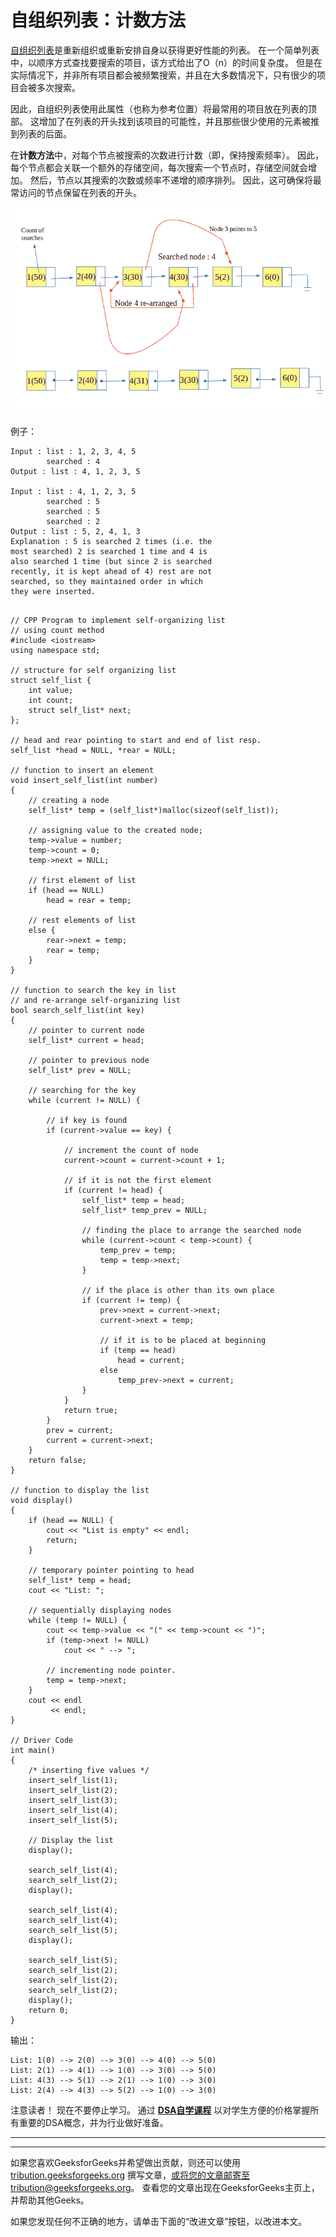 # 自组织列表：计数方法

[自组织列表](https://www.geeksforgeeks.org/self-organizing-list-set-1-introduction/)是重新组织或重新安排自身以获得更好性能的列表。 在一个简单列表中，以顺序方式查找要搜索的项目，该方式给出了O（n）的时间复杂度。 但是在实际情况下，并非所有项目都会被频繁搜索，并且在大多数情况下，只有很少的项目会被多次搜索。

因此，自组织列表使用此属性（也称为参考位置）将最常用的项目放在列表的顶部。 这增加了在列表的开头找到该项目的可能性，并且那些很少使用的元素被推到列表的后面。

在**计数方法**中，对每个节点被搜索的次数进行计数（即，保持搜索频率）。 因此，每个节点都会关联一个额外的存储空间，每次搜索一个节点时，存储空间就会增加。 然后，节点以其搜索的次数或频率不递增的顺序排列。 因此，这可确保将最常访问的节点保留在列表的开头。

![](img/5cc2b7d73c73948925669920bb243a83.png)

例子：

```
Input : list : 1, 2, 3, 4, 5
        searched : 4 
Output : list : 4, 1, 2, 3, 5

Input : list : 4, 1, 2, 3, 5
        searched : 5
        searched : 5
        searched : 2
Output : list : 5, 2, 4, 1, 3
Explanation : 5 is searched 2 times (i.e. the 
most searched) 2 is searched 1 time and 4 is 
also searched 1 time (but since 2 is searched 
recently, it is kept ahead of 4) rest are not 
searched, so they maintained order in which
they were inserted.

```

```

// CPP Program to implement self-organizing list 
// using count method 
#include <iostream> 
using namespace std; 

// structure for self organizing list 
struct self_list { 
    int value; 
    int count; 
    struct self_list* next; 
}; 

// head and rear pointing to start and end of list resp. 
self_list *head = NULL, *rear = NULL; 

// function to insert an element 
void insert_self_list(int number) 
{ 
    // creating a node 
    self_list* temp = (self_list*)malloc(sizeof(self_list)); 

    // assigning value to the created node; 
    temp->value = number; 
    temp->count = 0; 
    temp->next = NULL; 

    // first element of list 
    if (head == NULL) 
        head = rear = temp; 

    // rest elements of list 
    else { 
        rear->next = temp; 
        rear = temp; 
    } 
} 

// function to search the key in list 
// and re-arrange self-organizing list 
bool search_self_list(int key) 
{ 
    // pointer to current node 
    self_list* current = head; 

    // pointer to previous node 
    self_list* prev = NULL; 

    // searching for the key 
    while (current != NULL) { 

        // if key is found 
        if (current->value == key) { 

            // increment the count of node 
            current->count = current->count + 1; 

            // if it is not the first element 
            if (current != head) { 
                self_list* temp = head; 
                self_list* temp_prev = NULL; 

                // finding the place to arrange the searched node 
                while (current->count < temp->count) { 
                    temp_prev = temp; 
                    temp = temp->next; 
                } 

                // if the place is other than its own place 
                if (current != temp) { 
                    prev->next = current->next; 
                    current->next = temp; 

                    // if it is to be placed at beginning 
                    if (temp == head) 
                        head = current; 
                    else
                        temp_prev->next = current; 
                } 
            } 
            return true; 
        } 
        prev = current; 
        current = current->next; 
    } 
    return false; 
} 

// function to display the list 
void display() 
{ 
    if (head == NULL) { 
        cout << "List is empty" << endl; 
        return; 
    } 

    // temporary pointer pointing to head 
    self_list* temp = head; 
    cout << "List: "; 

    // sequentially displaying nodes 
    while (temp != NULL) { 
        cout << temp->value << "(" << temp->count << ")"; 
        if (temp->next != NULL) 
            cout << " --> "; 

        // incrementing node pointer. 
        temp = temp->next; 
    } 
    cout << endl 
         << endl; 
} 

// Driver Code 
int main() 
{ 
    /* inserting five values */
    insert_self_list(1); 
    insert_self_list(2); 
    insert_self_list(3); 
    insert_self_list(4); 
    insert_self_list(5); 

    // Display the list 
    display(); 

    search_self_list(4); 
    search_self_list(2); 
    display(); 

    search_self_list(4); 
    search_self_list(4); 
    search_self_list(5); 
    display(); 

    search_self_list(5); 
    search_self_list(2); 
    search_self_list(2); 
    search_self_list(2); 
    display(); 
    return 0; 
} 

```

输出：

```
List: 1(0) --> 2(0) --> 3(0) --> 4(0) --> 5(0)
List: 2(1) --> 4(1) --> 1(0) --> 3(0) --> 5(0)
List: 4(3) --> 5(1) --> 2(1) --> 1(0) --> 3(0)
List: 2(4) --> 4(3) --> 5(2) --> 1(0) --> 3(0)

```

注意读者！ 现在不要停止学习。 通过 [**DSA自学课程**](https://practice.geeksforgeeks.org/courses/dsa-self-paced?utm_source=geeksforgeeks&utm_medium=article&utm_campaign=gfg_article_dsa_content_bottom) 以对学生方便的价格掌握所有重要的DSA概念，并为行业做好准备。

* * *

* * *

如果您喜欢GeeksforGeeks并希望做出贡献，则还可以使用 [tribution.geeksforgeeks.org](https://contribute.geeksforgeeks.org/) 撰写文章，或将您的文章邮寄至tribution@geeksforgeeks.org。 查看您的文章出现在GeeksforGeeks主页上，并帮助其他Geeks。

如果您发现任何不正确的地方，请单击下面的“改进文章”按钮，以改进本文。